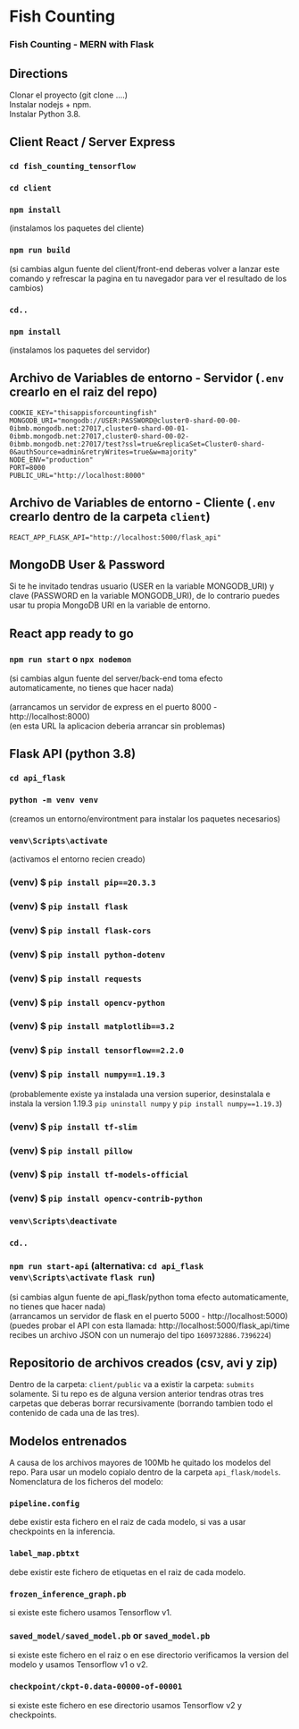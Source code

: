 # Fish Counting
### Fish Counting - MERN with Flask

## Directions
Clonar el proyecto (git clone ....)<br />
Instalar nodejs + npm.<br />
Instalar Python 3.8.

## Client React / Server Express
### `cd fish_counting_tensorflow`
### `cd client`
### `npm install`
(instalamos los paquetes del cliente)
### `npm run build`
(si cambias algun fuente del client/front-end deberas volver a lanzar este comando y refrescar la pagina en tu navegador para ver el resultado de los cambios)
### `cd..`
### `npm install`
(instalamos los paquetes del servidor)

## Archivo de Variables de entorno - Servidor (`.env` crearlo en el raiz del repo)
`COOKIE_KEY="thisappisforcountingfish"`<br />
`MONGODB_URI="mongodb://USER:PASSWORD@cluster0-shard-00-00-0ibmb.mongodb.net:27017,cluster0-shard-00-01-0ibmb.mongodb.net:27017,cluster0-shard-00-02-0ibmb.mongodb.net:27017/test?ssl=true&replicaSet=Cluster0-shard-0&authSource=admin&retryWrites=true&w=majority"`<br />
`NODE_ENV="production"`<br />
`PORT=8000`<br />
`PUBLIC_URL="http://localhost:8000"`

## Archivo de Variables de entorno - Cliente (`.env` crearlo dentro de la carpeta `client`)
`REACT_APP_FLASK_API="http://localhost:5000/flask_api"`

## MongoDB User & Password
Si te he invitado tendras usuario (USER en la variable MONGODB_URI) y clave (PASSWORD en la variable MONGODB_URI), de lo contrario puedes usar tu propia MongoDB URI en la variable de entorno.

## React app ready to go
### `npm run start` o `npx nodemon`
(si cambias algun fuente del server/back-end toma efecto automaticamente, no tienes que hacer nada)<br /><br />
(arrancamos un servidor de express en el puerto 8000 - http://localhost:8000)<br />
(en esta URL la aplicacion deberia arrancar sin problemas)

## Flask API (python 3.8)
### `cd api_flask`
### `python -m venv venv`
(creamos un entorno/environtment para instalar los paquetes necesarios)
### `venv\Scripts\activate`
(activamos el entorno recien creado)
### (venv) $ `pip install pip==20.3.3`
### (venv) $ `pip install flask`
### (venv) $ `pip install flask-cors`
### (venv) $ `pip install python-dotenv`
### (venv) $ `pip install requests`
### (venv) $ `pip install opencv-python`
### (venv) $ `pip install matplotlib==3.2`
### (venv) $ `pip install tensorflow==2.2.0`
### (venv) $ `pip install numpy==1.19.3`
(probablemente existe ya instalada una version superior, desinstalala e instala la version 1.19.3 `pip uninstall numpy` y `pip install numpy==1.19.3`)
### (venv) $ `pip install tf-slim`
### (venv) $ `pip install pillow`
### (venv) $ `pip install tf-models-official`
### (venv) $ `pip install opencv-contrib-python`
### `venv\Scripts\deactivate`
### `cd..`
### `npm run start-api` (alternativa: `cd api_flask` `venv\Scripts\activate` `flask run`)
(si cambias algun fuente de api_flask/python toma efecto automaticamente, no tienes que hacer nada)<br />
(arrancamos un servidor de flask en el puerto 5000 - http://localhost:5000)<br />
(puedes probar el API con esta llamada: http://localhost:5000/flask_api/time recibes un archivo JSON con un numerajo del tipo `1609732886.7396224`)

## Repositorio de archivos creados (csv, avi y zip)
Dentro de la carpeta: `client/public` va a existir la carpeta: `submits` solamente. Si tu repo es de alguna version anterior tendras otras tres carpetas que deberas borrar recursivamente (borrando tambien todo el contenido de cada una de las tres).

## Modelos entrenados
A causa de los archivos mayores de 100Mb he quitado los modelos del repo. Para usar un modelo copialo dentro de la carpeta `api_flask/models`.<br />
Nomenclatura de los ficheros del modelo:<br />
### `pipeline.config`
debe existir esta fichero en el raiz de cada modelo, si vas a usar checkpoints en la inferencia.
### `label_map.pbtxt`
debe existir este fichero de etiquetas en el raiz de cada modelo.
### `frozen_inference_graph.pb`
si existe este fichero usamos Tensorflow v1.
### `saved_model/saved_model.pb` or `saved_model.pb`
si existe este fichero en el raiz o en ese directorio verificamos la version del modelo y usamos Tensorflow v1 o v2.
### `checkpoint/ckpt-0.data-00000-of-00001`
si existe este fichero en ese directorio usamos Tensorflow v2 y checkpoints.
